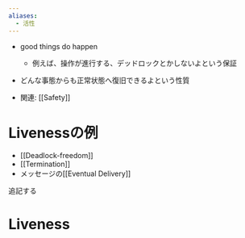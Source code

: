 ```yaml
---
aliases:
  - 活性
---
```

- good things do happen
	- 例えば、操作が進行する、デッドロックとかしないよという保証
- どんな事態からも正常状態へ復旧できるよという性質

- 関連: [[Safety]]

# Livenessの例
- [[Deadlock-freedom]]
- [[Termination]]
- メッセージの[[Eventual Delivery]]

追記する
# Liveness
